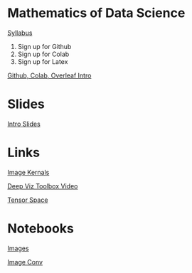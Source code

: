 # Mathematics of Data Science

[Syllabus](https://docs.google.com/document/d/1IMQl7Q71oHYBVIENExWYy8Zbwna6pqU1dsNr6vRmdaU/edit?usp=sharing)

1) Sign up for Github
2) Sign up for Colab
3) Sign up for Latex

[Github, Colab, Overleaf Intro](https://www.youtube.com/watch?v=50wdMpfO9t0)

# Slides

[Intro Slides](https://docs.google.com/presentation/d/1A8L-MlcYS2nGcOLD48YUDR9hReSib4uFKt4QV0GDiPE/edit?usp=sharing)

# Links
[Image Kernals](https://setosa.io/ev/image-kernels/)

[Deep Viz Toolbox Video](https://www.youtube.com/watch?v=AgkfIQ4IGaM)

[Tensor Space](https://tensorspace.org/)

# Notebooks

[Images](https://colab.research.google.com/drive/1zyJnCKtkEydjrTrVjrs9B21uAtQQGsDj?usp=sharing)

[Image Conv](https://colab.research.google.com/drive/11SogYXghJJ2aak-AxPaMXhPqu2JEeIr4?usp=sharing)

<!--

[Convolution](https://colab.research.google.com/drive/1kf0i0P2gFtkuCm5zVO68VT8fP8ryN0Iq?usp=sharing)

[Alexnet](https://colab.research.google.com/drive/1gymf98aiTdUaM9eY8fgs3RM-wfb_sc78?usp=sharing)
-->
